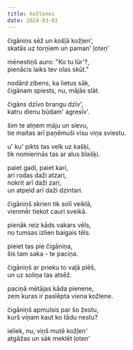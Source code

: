 ```yaml
---
title: kožlenes
date: 2024-03-01
---
```

čigāniņs sēž un košļā kožļen',  
skatās uz torņiem un paman' ļoteņ'  
  
mēnestiņš auro: "Ko tu lūr'?,  
pienācis laiks tev olas skūt."  
  
nodārd zibens, ka lietus sāk,  
čigānam spiests, nu, mājās slāt.  
  
  
čigāns dzīvo brangu dzīv',  
katru dienu būdam' agresīv'.  
  
šim te atņem māju un sievu,  
tie maitas arī paņēmuši visu viņa sviestu.  
  
u' ku' pikts tas velk uz kašķi,  
tik nomierinās tas ar alus blašķi.  
  
  
paiet gadi, paiet kari,  
ari rodas daži atzari,  
nokrit arī daži zari,  
un atpeld arī daži dzintari.  
  
čigāniņš skrien tik solī veiklā,  
vienmēr tiekot cauri sveikā.  
  
  
pienāk reiz kāds vakars vēls,  
no tumsas izlien baigais tēls.  
  
pieiet tas pie čigāniņa,  
šis tam saka - te paciņa.  
  
čigāniņš ar prieku to vaļā plēš,  
un uz soliņa tas atsēž.  
  
  
paciņā mētājas kāda pienene,  
zem kuras ir paslēpta viena kožlene.  
  
čigāniņš apmulsis par šo žestu,  
kurš viņam kaut ko tādu nestu?  
  
ieliek, nu, viņš mutē kožļen'  
atgāžas un sāk meklēt ļoten'